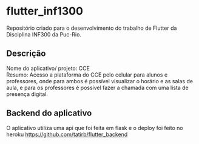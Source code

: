 # flutter_inf1300
Repositório criado para o desenvolvimento do trabalho de Flutter da Disciplina INF300 da Puc-Rio.

## Descrição 

Nome do aplicativo/ projeto: CCE  
Resumo: Acesso a plataforma do CCE pelo celular para alunos e professores, onde para ambos é possível visualizar o horário e as salas de aula, e para os professores é possível fazer a chamada com uma lista de presença digital. 

## Backend do aplicativo

O aplicativo utiliza uma api que foi feita em flask e o deploy foi feito no heroku https://github.com/tatirb/flutter_backend

